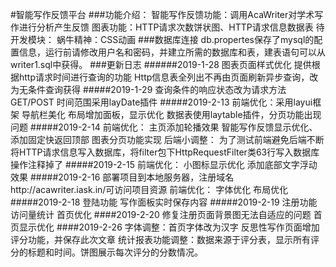 #智能写作反馈平台
###功能介绍：
    智能写作反馈功能：调用AcaWriter对学术写作进行分析产生反馈 
    图表功能：HTTP请求次数饼状图、HTTP请求信息数据表
    待开发模块：
    蜗牛精神：CSS动画
###数据库连接
    db.propertes保存了mysql的配置信息，运行前请修改用户名和密码，并建立所需的数据库和表，建表语句可以从writer1.sql中获得。
###更新日志
######2019-1-28
    图表页面样式优化
    提供根据http请求时间进行查询的功能
    Http信息表全列出不再由页面刷新异步查询，改为无条件查询获得
#####2019-1-29
    查询条件的响应状态改为请求方法GET/POST
    时间范围采用layDate插件
#####2019-2-13
    前端优化：采用layui框架
    导航栏美化
    布局增加面板，显示优化
    数据表使用laytable插件，分页功能出现问题
#####2019-2-14
    前端优化：
    主页添加轮播效果
    智能写作反馈显示优化、添加固定快返回顶部
    图表分页功能实现
    后端小调整：
    为了测试前端避免后端不断将HTTP请求信息写入数据库，将filter包下HttpRequestFilter类63行写入数据库操作注释掉了
#####2019-2-15
    前端优化：
    小图标显示优化
    添加底部文字浮动效果
#####2019-2-16
    部署项目到本地服务器，注册域名http://acawriter.iask.in/可访问项目资源
    前端优化：
    字体优化
    布局优化
#####2019-2-18
    登陆功能
    写作面板实时保存内容
#####2019-2-19
    注册功能
    访问量统计
    首页优化
####2019-2-20
    修复注册页面背景图无法自适应的问题
    首页显示优化
####2019-2-26
    字体调整：首页字体改为汉字
    反思性写作页面增加评分功能，并保存此次文章
    统计报表功能调整：数据来源于评分表，显示所有评分的标题和时间。饼图展示每次评分的分数情况。
